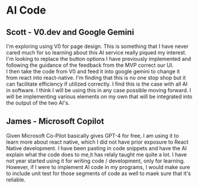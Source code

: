 # AI Code

## Scott - V0.dev and Google Gemini

I'm exploring using V0 for page design. This is something that I have never cared much for so learning about this AI service really piqued my interest. I'm looking to replace the button options I have previously implemented and following the guidance of the feedback from the MVP correct our UI.  
I then take the code from V0 and feed it into google gemini to change it from react into react-native.
I'm finding that this is no one stop shop but it can facilitate efficiency if utilized correctly. I find this is the case with all AI in software.
I think I will be using this in any case possible moving forward.
I will be implementing various elements on my own that will be integrated into the output of the two AI's.

## James - Microsoft Copilot

Given Microsoft Co-Pilot basically gives GPT-4 for free, I am using it to learn more about react native, which I did not have prior exposure to React Native development. I have been pasting in code snippets and have the AI explain what the code does to me,it has relaly taught me quite a lot. I have not year started using it for writing code / development, only for learning. However, if I were to implement AI code in my programs, I would make sure to include unit test for those segments of code as well to maek sure that it's reliable.
